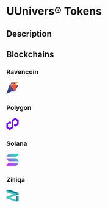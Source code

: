 # UUnivers® Tokens

## Description

## Blockchains

### Ravencoin 
<img src="/Logos/ravencoin-rvn-logo.svg" width="32px" height="32px"/>

### Polygon
<img src="/Logos/polygon-matic-logo.svg" width="32px" height="32px"/>

### Solana
<img src="/Logos/solana-sol-logo.svg" width="32px" height="32px"/>

### Zilliqa
<img src="/Logos/zilliqa-zil-logo.svg" width="32px" height="32px"/>
